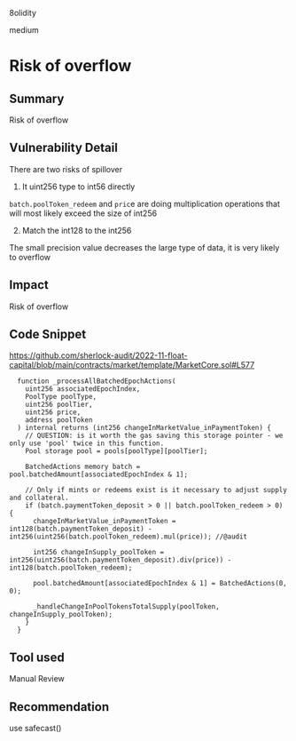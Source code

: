 8olidity

medium

# Risk of overflow

## Summary
Risk of overflow
## Vulnerability Detail
There are two risks of spillover
1. It uint256 type to int56 directly

`batch.poolToken_redeem` and `pric`e are doing multiplication operations that will most likely exceed the size of int256

2. Match the int128 to the int256

The small precision value decreases the large type of data, it is very likely to overflow



## Impact
Risk of overflow
## Code Snippet
https://github.com/sherlock-audit/2022-11-float-capital/blob/main/contracts/market/template/MarketCore.sol#L577
```solidity
  function _processAllBatchedEpochActions(
    uint256 associatedEpochIndex,
    PoolType poolType,
    uint256 poolTier,
    uint256 price,
    address poolToken
  ) internal returns (int256 changeInMarketValue_inPaymentToken) {
    // QUESTION: is it worth the gas saving this storage pointer - we only use 'pool' twice in this function.
    Pool storage pool = pools[poolType][poolTier];

    BatchedActions memory batch = pool.batchedAmount[associatedEpochIndex & 1];

    // Only if mints or redeems exist is it necessary to adjust supply and collateral.
    if (batch.paymentToken_deposit > 0 || batch.poolToken_redeem > 0) {
      changeInMarketValue_inPaymentToken = int128(batch.paymentToken_deposit) - int256(uint256(batch.poolToken_redeem).mul(price)); //@audit  

      int256 changeInSupply_poolToken = int256(uint256(batch.paymentToken_deposit).div(price)) - int128(batch.poolToken_redeem);

      pool.batchedAmount[associatedEpochIndex & 1] = BatchedActions(0, 0);

      _handleChangeInPoolTokensTotalSupply(poolToken, changeInSupply_poolToken);
    }
  }
```
## Tool used

Manual Review

## Recommendation
use safecast()